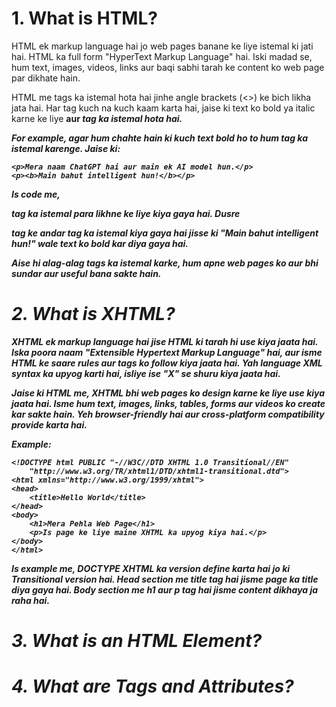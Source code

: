 # 1. What is HTML?
HTML ek markup language hai jo web pages banane ke liye istemal ki jati hai. HTML ka full form "HyperText Markup Language" hai. Iski madad se, hum text, images, videos, links aur baqi sabhi tarah ke content ko web page par dikhate hain.

HTML me tags ka istemal hota hai jinhe angle brackets (<>) ke bich likha jata hai. Har tag kuch na kuch kaam karta hai, jaise ki text ko bold ya italic karne ke liye <b> aur <i> tag ka istemal hota hai.

For example, agar hum chahte hain ki kuch text bold ho to hum <b> tag ka istemal karenge. Jaise ki: 
```
<p>Mera naam ChatGPT hai aur main ek AI model hun.</p>
<p><b>Main bahut intelligent hun!</b></p>
```
Is code me, <p> tag ka istemal para likhne ke liye kiya gaya hai. Dusre <p> tag ke andar <b> tag ka istemal kiya gaya hai jisse ki "Main bahut intelligent hun!" wale text ko bold kar diya gaya hai.

Aise hi alag-alag tags ka istemal karke, hum apne web pages ko aur bhi sundar aur useful bana sakte hain.
# 2. What is XHTML?
XHTML ek markup language hai jise HTML ki tarah hi use kiya jaata hai. Iska poora naam "Extensible Hypertext Markup Language" hai, aur isme HTML ke saare rules aur tags ko follow kiya jaata hai. Yah language XML syntax ka upyog karti hai, isliye ise "X" se shuru kiya jaata hai.

Jaise ki HTML me, XHTML bhi web pages ko design karne ke liye use kiya jaata hai. Isme hum text, images, links, tables, forms aur videos ko create kar sakte hain. Yeh browser-friendly hai aur cross-platform compatibility provide karta hai.

Example:
```
<!DOCTYPE html PUBLIC "-//W3C//DTD XHTML 1.0 Transitional//EN"
    "http://www.w3.org/TR/xhtml1/DTD/xhtml1-transitional.dtd">
<html xmlns="http://www.w3.org/1999/xhtml">
<head>
    <title>Hello World</title>
</head>
<body>
    <h1>Mera Pehla Web Page</h1>
    <p>Is page ke liye maine XHTML ka upyog kiya hai.</p>
</body>
</html>
```
Is example me, DOCTYPE XHTML ka version define karta hai jo ki Transitional version hai. Head section me title tag hai jisme page ka title diya gaya hai. Body section me h1 aur p tag hai jisme content dikhaya ja raha hai.

# 3. What is an HTML Element?
# 4. What are Tags and Attributes?
